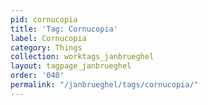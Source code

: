 ```yaml
---
pid: cornucopia
title: 'Tag: Cornucopia'
label: Cornucopia
category: Things
collection: worktags_janbrueghel
layout: tagpage_janbrueghel
order: '040'
permalink: "/janbrueghel/tags/cornucopia/"
---
```

